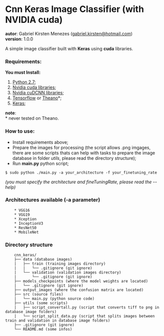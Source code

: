 # __Cnn Keras Image Classifier__ (with NVIDIA cuda)  
__autor__: Gabriel Kirsten Menezes (gabriel.kirsten@hotmail.com)  
__version__: 1.0.0  

A simple image classifier built with __Keras__ using __cuda__ libraries.  

### Requirements:
__You must Install:__  

1. [Python 2.7](https://www.python.org/downloads/);
2. [Nvidia cuda libraries](https://developer.nvidia.com/cuda-downloads);
3. [Nvidia cuDCNN libraries](https://developer.nvidia.com/cudnn);
4. [Tensorflow](https://www.tensorflow.org/install/) or [Theano](http://deeplearning.net/software/theano/install.html)\*;
5. [Keras](https://keras.io/#installation);

**note**:  
\* never tested on Theano.

### How to use:
- Install requirements above;
- Prepare the images for processing (the script allows .png imgages, there are some scripts thats can help with tasks to prepare the image database in folder *utils*, please read the directory structure);
- Run __main.py__ python script;
```
$ sudo python ./main.py -a your_architecture -f your_finetuning_rate
```
*(you must specify the architecture and fineTuningRate, please read the --help)*

### Architectures available (-a parameter)
        * VGG16
        * VGG19
        * Xception
        * InceptionV3
        * ResNet50
        * MobileNet

### Directory structure

        cnn_keras/   
        ├── data (database images)  
        |   ├── train (training images directory)  
        |   |   └── .gitignore (git ignore)
        |   └── validation (validation images directory)  
        |       └── .gitignore (git ignore)
        ├── models_checkpoints (where the model weights are located)
        |   └── .gitignore (git ignore)
        ├── output_images (where the confusion matrix are located) 
        ├── src (source files) 
        |   └── main.py (python source code)  
        ├── utils (some scripts)  
        |   ├── script_convertall.py (script that converts tiff to png in database image folders)  
        |   └── script_split_data.py (script that splits images between train and validation in database image folders)  
        ├── .gitignore (git ignore)  
        └── README.md (some infos)  
